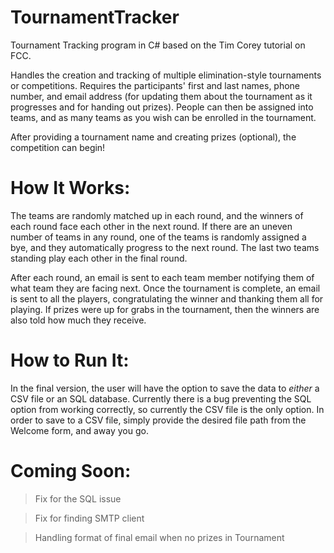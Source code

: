 # TournamentTracker
Tournament Tracking program in C# based on the Tim Corey tutorial on FCC.

Handles the creation and tracking of multiple elimination-style tournaments or competitions. Requires the participants' first and last names, phone number, and email address (for updating them about the tournament as it progresses and for handing out prizes). People can then be assigned into teams, and as many teams as you wish can be enrolled in the tournament. 

After providing a tournament name and creating prizes (optional), the competition can begin! 

# How It Works:

The teams are randomly matched up in each round, and the winners of each round face each other in the next round. If there are an uneven number of teams in any round, one of the teams is randomly assigned a bye, and they automatically progress to the next round. The last two teams standing play each other in the final round. 

After each round, an email is sent to each team member notifying them of what team they are facing next. Once the tournament is complete, an email is sent to all the players, congratulating the winner and thanking them all for playing. If prizes were up for grabs in the tournament, then the winners are also told how much they receive.

# How to Run It:

In the final version, the user will have the option to save the data to *either* a CSV file or an SQL database. Currently there is a bug preventing the SQL option from working correctly, so currently the CSV file is the only option. In order to save to a CSV file, simply provide the desired file path from the Welcome form, and away you go.

# Coming Soon:

> Fix for the SQL issue

> Fix for finding SMTP client

> Handling format of final email when no prizes in Tournament


